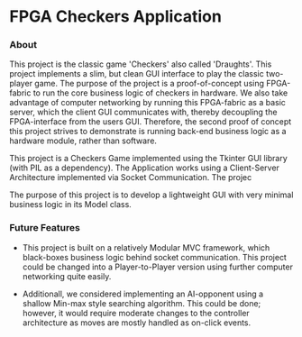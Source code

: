 
# FPGA Checkers Application

### About
This project is the classic game 'Checkers' also called 'Draughts'. This project implements a slim, but clean GUI interface to play the classic two-player game. The purpose of the project is a proof-of-concept using FPGA-fabric to run the core business logic of checkers in hardware. We also take advantage of computer networking by running this FPGA-fabric as a basic server, which the client GUI communicates with, thereby decoupling the FPGA-interface from the users GUI. Therefore, the second proof of concept this project strives to demonstrate is running back-end business logic as a hardware module, rather than software.

This project is a Checkers Game implemented using the Tkinter GUI library (with PIL as a dependency). The Application works using a Client-Server Architecture implemented via Socket Communication. The projec 

The purpose of this project is to develop a lightweight GUI with very minimal business logic in its Model class. 

### Future Features
* This project is built on a relatively Modular MVC framework, which black-boxes business logic behind socket communication. This project could be changed into a Player-to-Player version using further computer networking quite easily. 

* Additionall, we considered implementing an AI-opponent using a shallow Min-max style searching algorithm. This could be done; however, it would require moderate changes to the controller architecture as moves are mostly handled as on-click events.
